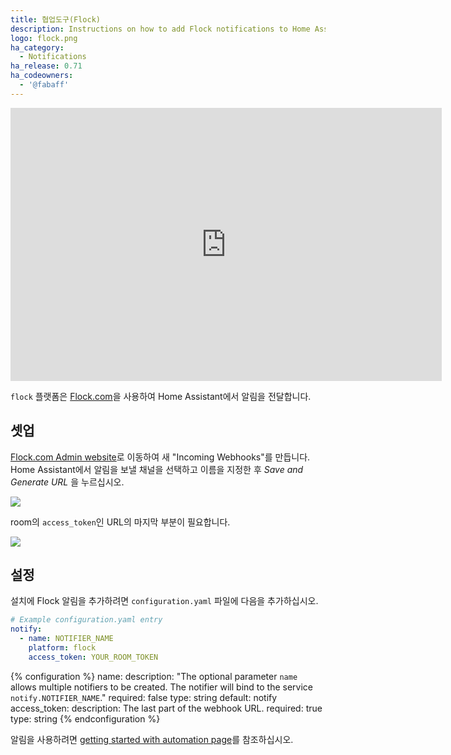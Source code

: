```yaml
---
title: 협업도구(Flock)
description: Instructions on how to add Flock notifications to Home Assistant.
logo: flock.png
ha_category:
  - Notifications
ha_release: 0.71
ha_codeowners:
  - '@fabaff'
---
```


<iframe width="690" height="437" src="https://www.youtube.com/embed/hIymRucpNSk" frameborder="0" allow="accelerometer; autoplay; encrypted-media; gyroscope; picture-in-picture" allowfullscreen></iframe>

`flock` 플랫폼은 [Flock.com](https://flock.com)을 사용하여 Home Assistant에서 알림을 전달합니다.

## 셋업

[Flock.com Admin website](https://admin.flock.com/#!/webhooks)로 이동하여 새 "Incoming Webhooks"를 만듭니다. Home Assistant에서 알림을 보낼 채널을 선택하고 이름을 지정한 후 *Save and Generate URL* 을 누르십시오.

<p class='img'>
  <img src='{{site_root}}/images/integrations/flock/flock-webhook.png' />
</p> 

room의 `access_token`인 URL의 마지막 부분이 필요합니다.

<p class='img'>
  <img src='{{site_root}}/images/integrations/flock/new-webhook.png' />
</p> 

## 설정

설치에 Flock 알림을 추가하려면 `configuration.yaml` 파일에 다음을 추가하십시오.

```yaml
# Example configuration.yaml entry
notify:
  - name: NOTIFIER_NAME
    platform: flock
    access_token: YOUR_ROOM_TOKEN
```

{% configuration %}
name:
  description: "The optional parameter `name` allows multiple notifiers to be created. The notifier will bind to the service `notify.NOTIFIER_NAME`."
  required: false
  type: string
  default: notify
access_token:
  description: The last part of the webhook URL.
  required: true
  type: string
{% endconfiguration %}

알림을 사용하려면 [getting started with automation page](/getting-started/automation/)를 참조하십시오.